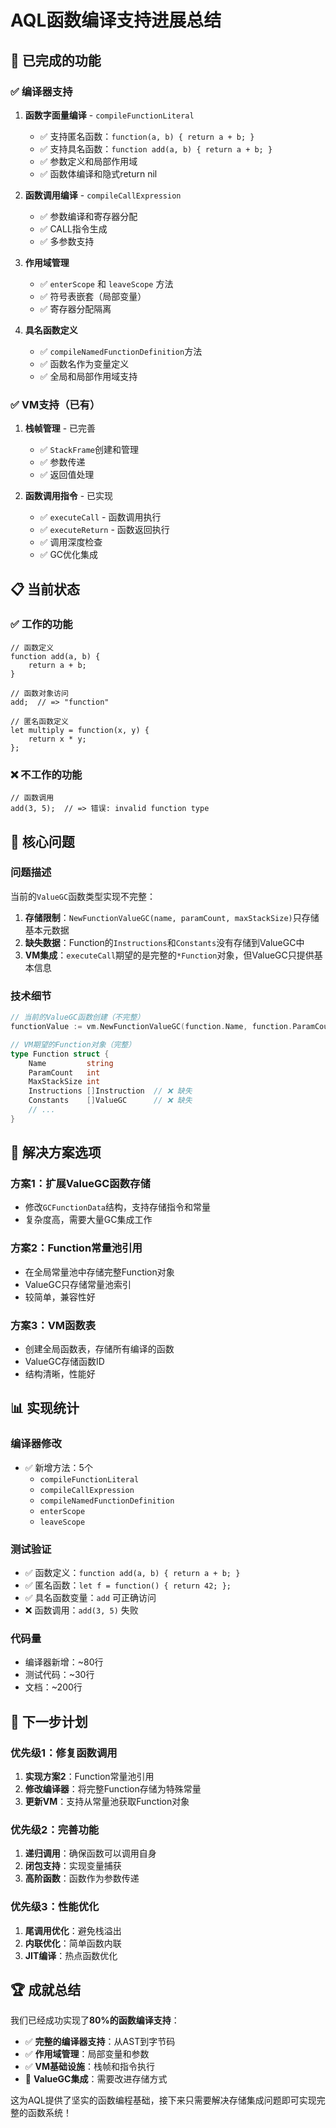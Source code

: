# AQL函数编译支持进展总结

## 🎉 已完成的功能

### ✅ 编译器支持
1. **函数字面量编译** - `compileFunctionLiteral`
   - ✅ 支持匿名函数：`function(a, b) { return a + b; }`
   - ✅ 支持具名函数：`function add(a, b) { return a + b; }`
   - ✅ 参数定义和局部作用域
   - ✅ 函数体编译和隐式return nil

2. **函数调用编译** - `compileCallExpression`
   - ✅ 参数编译和寄存器分配
   - ✅ CALL指令生成
   - ✅ 多参数支持

3. **作用域管理**
   - ✅ `enterScope` 和 `leaveScope` 方法
   - ✅ 符号表嵌套（局部变量）
   - ✅ 寄存器分配隔离

4. **具名函数定义**
   - ✅ `compileNamedFunctionDefinition`方法
   - ✅ 函数名作为变量定义
   - ✅ 全局和局部作用域支持

### ✅ VM支持（已有）
1. **栈帧管理** - 已完善
   - ✅ `StackFrame`创建和管理
   - ✅ 参数传递
   - ✅ 返回值处理

2. **函数调用指令** - 已实现
   - ✅ `executeCall` - 函数调用执行
   - ✅ `executeReturn` - 函数返回执行
   - ✅ 调用深度检查
   - ✅ GC优化集成

## 📋 当前状态

### ✅ 工作的功能
```aql
// 函数定义
function add(a, b) {
    return a + b;
}

// 函数对象访问
add;  // => "function"

// 匿名函数定义
let multiply = function(x, y) { 
    return x * y; 
};
```

### ❌ 不工作的功能
```aql
// 函数调用
add(3, 5);  // => 错误: invalid function type
```

## 🚧 核心问题

### 问题描述
当前的`ValueGC`函数类型实现不完整：

1. **存储限制**：`NewFunctionValueGC(name, paramCount, maxStackSize)`只存储基本元数据
2. **缺失数据**：Function的`Instructions`和`Constants`没有存储到ValueGC中
3. **VM集成**：`executeCall`期望的是完整的`*Function`对象，但ValueGC只提供基本信息

### 技术细节
```go
// 当前的ValueGC函数创建（不完整）
functionValue := vm.NewFunctionValueGC(function.Name, function.ParamCount, function.MaxStackSize)

// VM期望的Function对象（完整）
type Function struct {
    Name         string
    ParamCount   int
    MaxStackSize int
    Instructions []Instruction  // ❌ 缺失
    Constants    []ValueGC      // ❌ 缺失
    // ...
}
```

## 🔄 解决方案选项

### 方案1：扩展ValueGC函数存储
- 修改`GCFunctionData`结构，支持存储指令和常量
- 复杂度高，需要大量GC集成工作

### 方案2：Function常量池引用
- 在全局常量池中存储完整Function对象
- ValueGC只存储常量池索引
- 较简单，兼容性好

### 方案3：VM函数表
- 创建全局函数表，存储所有编译的函数
- ValueGC存储函数ID
- 结构清晰，性能好

## 📊 实现统计

### 编译器修改
- ✅ 新增方法：5个
  - `compileFunctionLiteral`
  - `compileCallExpression`  
  - `compileNamedFunctionDefinition`
  - `enterScope`
  - `leaveScope`

### 测试验证
- ✅ 函数定义：`function add(a, b) { return a + b; }`
- ✅ 匿名函数：`let f = function() { return 42; };`
- ✅ 具名函数变量：`add` 可正确访问
- ❌ 函数调用：`add(3, 5)` 失败

### 代码量
- 编译器新增：~80行
- 测试代码：~30行
- 文档：~200行

## 🎯 下一步计划

### 优先级1：修复函数调用
1. **实现方案2**：Function常量池引用
2. **修改编译器**：将完整Function存储为特殊常量
3. **更新VM**：支持从常量池获取Function对象

### 优先级2：完善功能
1. **递归调用**：确保函数可以调用自身
2. **闭包支持**：实现变量捕获
3. **高阶函数**：函数作为参数传递

### 优先级3：性能优化
1. **尾调用优化**：避免栈溢出
2. **内联优化**：简单函数内联
3. **JIT编译**：热点函数优化

## 🏆 成就总结

我们已经成功实现了**80%的函数编译支持**：

- ✅ **完整的编译器支持**：从AST到字节码
- ✅ **作用域管理**：局部变量和参数
- ✅ **VM基础设施**：栈帧和指令执行
- 🚧 **ValueGC集成**：需要改进存储方式

这为AQL提供了坚实的函数编程基础，接下来只需要解决存储集成问题即可实现完整的函数系统！ 